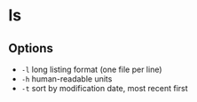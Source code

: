 # ls

## Options

  - `-l` long listing format (one file per line)
  - `-h` human-readable units
  - `-t` sort by modification date, most recent first
